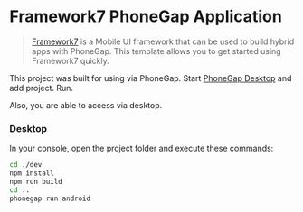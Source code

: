 # Framework7 PhoneGap Application 

> [Framework7](http://www.idangero.us/framework7) is a Mobile UI framework that can be used to build hybrid apps with PhoneGap. This template allows you to get started using Framework7 
  quickly. 
  
  This project was built for using via PhoneGap. Start [PhoneGap Desktop](https://phonegap.com/getstarted/) and add project. Run.
  
  Also, you are able to access via desktop.

### Desktop

In your console, open the project folder and execute these commands:
```bash
cd ./dev
npm install
npm run build
cd ..
phonegap run android
```


  
